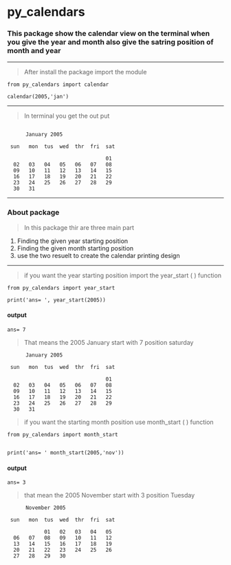 # py_calendars

### This package show the calendar view on the terminal when  you give the year and month also give the satring position of month and year

---

> After install the package import the module 


```
from py_calendars import calendar

calendar(2005,'jan')
```
---
> In terminal you get the out put 

```

      January 2005 

 sun   mon  tus  wed  thr  fri  sat 

                                01
  02   03   04   05   06   07   08
  09   10   11   12   13   14   15
  16   17   18   19   20   21   22
  23   24   25   26   27   28   29
  30   31

```
----
### About  package

>In this package thir are three main part 
1. Finding the given year starting position
2. Finding the given month starting position 
3. use the two resuelt to create the calendar printing design

----
> if you want the year starting position import the year_start ( ) function

```
from py_calendars import year_start

print('ans= ', year_start(2005))
```
#### output
```
ans= 7
```
> That means the 2005 January start with 7 position saturday 
```
      January 2005 

 sun   mon  tus  wed  thr  fri  sat 

                                01
  02   03   04   05   06   07   08
  09   10   11   12   13   14   15
  16   17   18   19   20   21   22
  23   24   25   26   27   28   29
  30   31 
  ```

 >if you want the starting month position use month_start ( ) function

 ```
 from py_calendars import month_start


print('ans= ' month_start(2005,'nov'))
```
#### output
````
ans= 3
````
>that mean the 2005 November start with 3 position Tuesday

```
      November 2005 

 sun   mon  tus  wed  thr  fri  sat 

            01   02   03   04   05
  06   07   08   09   10   11   12
  13   14   15   16   17   18   19
  20   21   22   23   24   25   26
  27   28   29   30

```